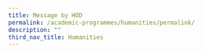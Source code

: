 ```yaml
---
title: Message by HOD
permalink: /academic-programmes/humanities/permalink/
description: ""
third_nav_title: Humanities
---
```

